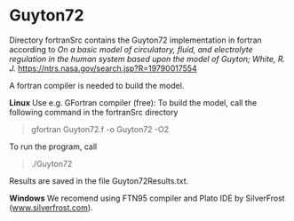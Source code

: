 # Guyton72
Directory fortranSrc contains the Guyton72 implementation in fortran according to
*On a basic model of circulatory, fluid, and electrolyte regulation in the human system based upon the model of Guyton; White, R. J.*
https://ntrs.nasa.gov/search.jsp?R=19790017554

A fortran compiler is needed to build the model.

**Linux**
Use e.g. GFortran compiler (free):
To build the model, call the following command in the fortranSrc directory
> gfortran Guyton72.f -o Guyton72 -O2

To run the program, call
>./Guyton72

Results are saved in the file Guyton72Results.txt.

**Windows**
We recomend using FTN95 compiler and Plato IDE by SilverFrost (www.silverfrost.com).